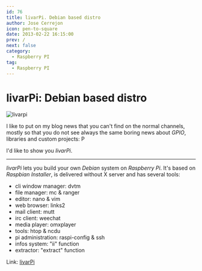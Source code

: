 ```yaml
---
id: 76
title: livarPi. Debian based distro
author: Jose Cerrejon
icon: pen-to-square
date: 2013-02-22 16:15:00
prev: /
next: false
category:
  - Raspberry PI
tag:
  - Raspberry PI
---
```


# livarPi: Debian based distro

![livarpi](/images/livarPilogo.jpg)

I like to put on my blog news that you can't find on the normal channels, mostly so that you do not see always the same boring news about *GPIO*, libraries and custom projects: P

I'd like to show you *livarPi*.

- - -
*livarPi* lets you build your own *Debian* system on *Raspberry Pi*. It's based on *Raspbian Installer*, is delivered without X server and has several tools:

* cli window manager: dvtm
* file manager: mc & ranger
* editor: nano & vim
* web browser: links2
* mail client: mutt
* irc client: weechat
* media player: omxplayer
* tools: htop & ncdu
* pi administration: raspi-config & ssh
* infos system: "ii" function
* extractor: "extract" function

Link: [livarPi](http://arpinux.org/livarp/livarPi.html)